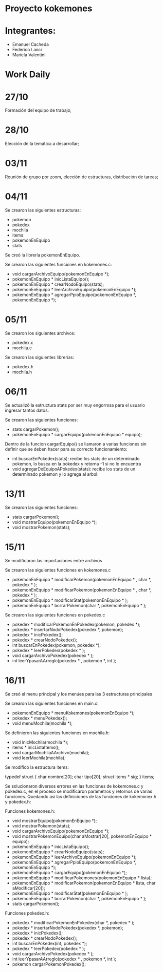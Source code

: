 # Proyecto kokemones

# Integrantes:
- Emanuel Cacheda
- Federico Lanci
- Mariela Valentini

# Work Daily

# 27/10
Formación del equipo de trabajo;

# 28/10
Elección de la temática a desarrollar;

# 03/11
Reunión de grupo por zoom, elección de estructuras, distribución de tareas;

# 04/11

Se crearon las siguientes estructuras:
- pokemon
- pokedex
- mochila
- items
- pokemonEnEquipo
- stats

Se creó la librería pokemonEnEquipo.

Se crearon las siguientes funciones en kokemones.c:

- void cargarArchivoEquipo(pokemonEnEquipo *);
- pokemonEnEquipo * inicListaEquipo();
- pokemonEnEquipo * crearNodoEquipo(stats);
- pokemonEnEquipo * leerArchivoEquipo(pokemonEnEquipo *);
- pokemonEnEquipo * agregarPpioEquipo(pokemonEnEquipo *, pokemonEnEquipo *);

# 05/11

Se crearon los siguientes archivos:

- pokedex.c
- mochila.c

Se crearon las siguientes librerías:

- pokedex.h
- mochila.h

# 06/11

Se actualizó la estructura stats por ser muy engorrosa para el usuario ingresar tantos datos.

Se crearon las siguientes funciones:

- stats cargarPokemon();
- pokemonEnEquipo * cargarEquipo(pokemonEnEquipo * equipo);

Dentro de la funcion cargarEquipo() se llamaron a varias funciones sin definir que se deben hacer para su correcto funcionamiento:

- int buscarEnPokedex(stats): recibe los stats de un determinado pokemon, lo busca en la pokedex y retorna -1 si no lo encuentra
- void agregarDeEquipoAPokedex(stats): recibe los stats de un determinado pokemon y lo agrega al arbol

# 13/11

Se crearon las siguientes funciones:

- stats cargarPokemon();
- void mostrarEquipo(pokemonEnEquipo *);
- void mostrarPokemon(stats);

# 15/11

Se modificaron las importaciones entre archivos

Se crearon las siguientes funciones en kokemones.c

- pokemonEnEquipo * modificarPokemon(pokemonEnEquipo * , char *, pokedex * );
- pokemonEnEquipo * modificarPokemon(pokemonEnEquipo * , char *, pokedex * );
- pokemonEnEquipo * modificarStat(pokemonEnEquipo * );
- pokemonEnEquipo * borrarPokemon(char *, pokemonEnEquipo * );

Se crearon las siguientes funciones en pokedex.c

- pokedex * modificarPokemonEnPokedex(pokemon, pokedex *);
- pokedex * insertarNodoPokedex(pokedex *, pokemon);
- pokedex * inicPokedex();
- pokedex * crearNodoPokedex();
- int buscarEnPokedex(pokemon, pokedex *);
- pokedex * leerPokedex(pokedex * );
- void cargarArchivoPokedex(pokedex * );
- int leerYpasarAArreglo(pokedex * , pokemon *, int );

# 16/11

Se creó el menu principal y los menúes para las 3 estructuras principales

Se crearon las siguientes funciones en main.c:
- pokemonEnEquipo * menuKokemones(pokemonEnEquipo *);
- pokedex * menuPokedex();
- void menuMochila(mochila *);

Se definieron las siguientes funciones en mochila.h:
- void inicMochila(mochila *);
- items * inicListaItems();
- void cargarMochilaAArchivo(mochila);
- void leerMochila(mochila);

Se modificó la estructura items:

typedef struct {
    char nombre[20];
    char tipo[20];
    struct items * sig;
} items;

Se solucionaron diversos errores en las funciones de kokemones.c y pokedex.c, en el proceso se modificaron parámetros y retornos de varias funciones.
Quedando asi las definiciones de las funciones de kokemonex.h y pokedex.h:

Funciones kokemones.h:
- void mostrarEquipo(pokemonEnEquipo *);
- void mostrarPokemon(stats);
- void cargarArchivoEquipo(pokemonEnEquipo *);
- void mostrarPokemonEquipo(char aMostrar[20], pokemonEnEquipo * equipo);
- pokemonEnEquipo * inicListaEquipo();
- pokemonEnEquipo * crearNodoEquipo(stats);
- pokemonEnEquipo * leerArchivoEquipo(pokemonEnEquipo *);
- pokemonEnEquipo * agregarPpioEquipo(pokemonEnEquipo *, pokemonEnEquipo *);
- pokemonEnEquipo * cargarEquipo(pokemonEnEquipo *);
- pokemonEnEquipo * modificarPokemones(pokemonEnEquipo * lista);
- pokemonEnEquipo * modificarPokemon(pokemonEnEquipo * lista, char aModificar[20]);
- pokemonEnEquipo * modificarStat(pokemonEnEquipo * );
- pokemonEnEquipo * borrarPokemon(char *, pokemonEnEquipo * );
- stats cargarPokemon();

Funciones pokedex.h:
- pokedex * modificarPokemonEnPokedex(char *, pokedex * );
- pokedex * insertarNodoPokedex(pokedex *, pokemon);
- pokedex * inicPokedex();
- pokedex * crearNodoPokedex();
- int buscarEnPokedex(int, pokedex *);
- pokedex * leerPokedex(pokedex * );
- void cargarArchivoPokedex(pokedex * );
- int leerYpasarAArreglo(pokedex * , pokemon *, int );
- pokemon cargarPokemonPokedex();











